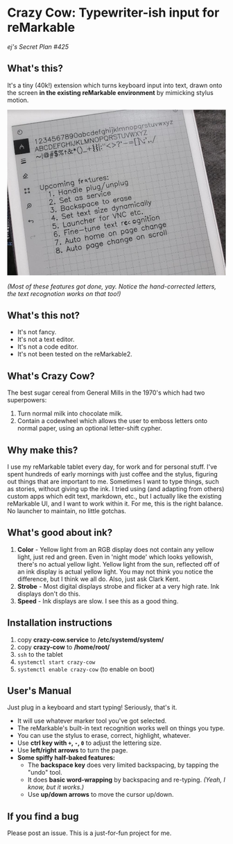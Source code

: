 # Crazy Cow: Typewriter-ish input for reMarkable
*ej's Secret Plan #425*

## What's this?
It's a tiny (40k!) extension which turns keyboard input into text, drawn onto the screen **in the existing reMarkable environment** by mimicking stylus motion.

![Crazy Cow demo page](notes/demo1.jpg)

*(Most of these features got done, yay. Notice the hand-corrected letters, the text recognotion works on that too!)*

## What's this not?
- It's not fancy.
- It's not a text editor.
- It's not a code editor.
- It's not been tested on the reMarkable2.

## What's Crazy Cow?
The best sugar cereal from General Mills in the 1970's which had two superpowers:
1. Turn normal milk into chocolate milk.
2. Contain a codewheel which allows the user to emboss letters onto normal paper, using an optional letter-shift cypher.

## Why make this?
I use my reMarkable tablet every day, for work and for personal stuff. I've spent hundreds of early mornings with just coffee and the stylus, figuring out things that are important to me. Sometimes I want to type things, such as stories, without giving up the ink. I tried using (and adapting from others) custom apps which edit text, markdown, etc., but I actually like the existing reMarkable UI, and I want to work within it. For me, this is the right balance. No launcher to maintain, no little gotchas.

## What's good about ink?
1. **Color** - Yellow light from an RGB display does not contain any yellow light, just red and green. Even in 'night mode' which looks yellowish, there's no actual yellow light. Yellow light from the sun, reflected off of an ink display is actual yellow light. You may not think you notice the difference, but I think we all do. Also, just ask Clark Kent.
2. **Strobe** - Most digital displays strobe and flicker at a very high rate. Ink displays don't do this.
3. **Speed** - Ink displays are slow. I see this as a good thing.

## Installation instructions
1. copy **crazy-cow.service** to **/etc/systemd/system/**
2. copy **crazy-cow** to **/home/root/**
3. `ssh` to the tablet
4. `systemctl start crazy-cow`
5. `systemctl enable crazy-cow` (to enable on boot)

## User's Manual
Just plug in a keyboard and start typing! Seriously, that's it.

- It will use whatever marker tool you've got selected.
- The reMarkable's built-in text recognition works well on things you type.
- You can use the stylus to erase, correct, highlight, whatever.
- Use **ctrl key with `+`, `-`, `0`** to adjust the lettering size.
- Use **left/right arrows** to turn the page.
- **Some spiffy half-baked features:**
    - The **backspace key** does very limited backspacing, by tapping the "undo" tool.
    - It does **basic word-wrapping** by backspacing and re-typing. *(Yeah, I know, but it works.)*
    - Use **up/down arrows** to move the cursor up/down.

## If you find a bug
Please post an issue. This is a just-for-fun project for me.
